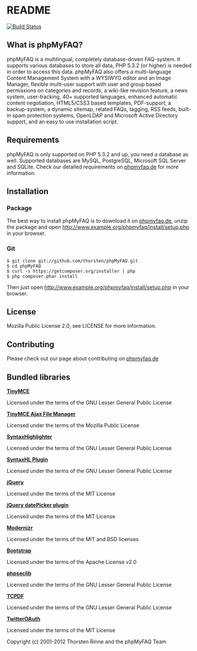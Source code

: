 # README

[![Build Status](https://secure.travis-ci.org/thorsten/phpMyFAQ.png?branch=2.8)](http://travis-ci.org/thorsten/phpMyFAQ)

## What is phpMyFAQ?

phpMyFAQ is a multilingual, completely database-driven FAQ-system. It supports
various databases to store all data, PHP 5.3.2 (or higher) is needed in order to
access this data. phpMyFAQ also offers a multi-language Content Management
System with a WYSIWYG editor and an Image Manager, flexible multi-user support
with user and group based permissions on categories and records, a wiki-like
revision feature, a news system, user-tracking, 40+ supported languages, enhanced
automatic content negotiation, HTML5/CSS3 based templates, PDF-support, a
backup-system, a dynamic sitemap, related FAQs, tagging, RSS feeds, built-in spam
protection systems, OpenLDAP and Microsoft Active Directory support, and an easy
to use installation script.

## Requirements

phpMyFAQ is only supported on PHP 5.3.2 and up, you need a database as well. Supported
databases are MySQL, PostgreSQL, Microsoft SQL Server and SQLite. Check our detailed 
requirements on [phpmyfaq.de](http://www.phpmyfaq.de/requirements.php) for more information.


## Installation

### Package

The best way to install phpMyFAQ is to download it on [phpmyfaq.de](http://www.phpmyfaq.de/download.php), unzip the package and open http://www.example.org/phpmyfaq/install/setup.php in your browser.

### Git

	$ git clone git://github.com/thorsten/phpMyFAQ.git
	$ cd phpMyFAQ
	$ curl -s https://getcomposer.org/installer | php
	$ php composer.phar install
	
Then just open http://www.example.org/phpmyfaq/install/setup.php in your browser.

## License

Mozilla Public License 2.0, see LICENSE for more information.


## Contributing

Please check out our page about contributing on [phpmyfaq.de](http://www.phpmyfaq.de/contribute.php)

## Bundled libraries

**[TinyMCE](http://tinymce.moxiecode.com/)**  

Licensed under the terms of the GNU Lesser General Public License

**[TinyMCE Ajax File Manager](http://www.phpletter.com/Our-Projects/Tinymce-Ajax-File-Manager-Project/)**

Licensed under the terms of the Mozilla Public License

**[SyntaxHighlighter](http://alexgorbatchev.com/wiki/SyntaxHighlighter)**

Licensed under the terms of the GNU Lesser General Public License

**[SyntaxHL Plugin](http://github.com/RichGuk/syntaxhl)**

Licensed under the terms of the GNU Lesser General Public License

**[jQuery](http://jquery.com)**

Licensed under the terms of the MIT License

**[jQuery datePicker plugin](http://www.kelvinluck.com/)**

Licensed under the terms of the MIT License

**[Modernizr](http://www.modernizr.com/)**

Licensed under the terms of the MIT and BSD licenses

**[Bootstrap](http://twitter.github.com/bootstrap/)**

Licensed under the terms of the Apache License v2.0

**[phpseclib](http://phpseclib.sourceforge.net/)**

Licensed under the terms of the GNU Lesser General Public License

**[TCPDF](http://www.tcpdf.org)**

Licensed under the terms of the GNU Lesser General Public License

**[TwitterOAuth](http://github.com/abraham/twitteroauth)**

Licensed under the terms of the MIT License



Copyright (c) 2001-2012 Thorsten Rinne and the phpMyFAQ Team